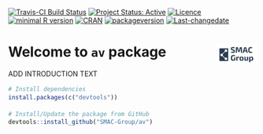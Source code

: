 
<!-- README.md is generated from README.Rmd. Please edit that file -->

[![Travis-CI Build
Status](https://travis-ci.org/SMAC-Group/av.svg?branch=master)](https://travis-ci.org/SMAC-Group/av)
[![Project Status:
Active](http://www.repostatus.org/badges/latest/active.svg)](http://www.repostatus.org/#active)
[![Licence](https://img.shields.io/badge/licence-CC%20BY--NC--SA%204.0-blue.svg)](https://www.gnu.org/licenses/gpl-3.0.en.html)
[![minimal R
version](https://img.shields.io/badge/R%3E%3D-3.4.0-6666ff.svg)](https://cran.r-project.org/)
[![CRAN](http://www.r-pkg.org/badges/version/av)](https://cran.r-project.org/package=av)
[![packageversion](https://img.shields.io/badge/Package%20version-0.1.0-orange.svg?style=flat-square)](commits/develop)
[![Last-changedate](https://img.shields.io/badge/last%20change-2018--05--14-yellowgreen.svg)](/commits/master)

# Welcome to `av` package <a href="https://smac-group.com/"><img src="man/figures/logo.png" align="right" style="width: 16%; height: 16%"/></a>

ADD INTRODUCTION TEXT

``` r
# Install dependencies
install.packages(c("devtools"))

# Install/Update the package from GitHub
devtools::install_github("SMAC-Group/av")
```
